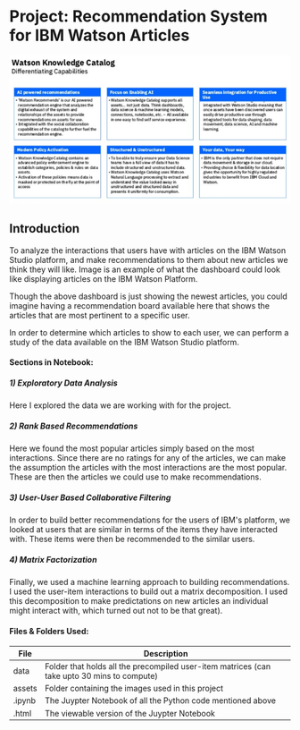 # Project: Recommendation System for IBM Watson Articles

![N|Solid](https://github.com/devindatt/IBM-Recommendation-System/blob/master/assets/watson_articles1.png)



## Introduction

To analyze the interactions that users have with articles on the IBM Watson Studio platform, and make recommendations to them about new articles we think they will like. Image is an example of what the dashboard could look like displaying articles on the IBM Watson Platform.

Though the above dashboard is just showing the newest articles, you could imagine having a recommendation board available here that shows the articles that are most pertinent to a specific user.

In order to determine which articles to show to each user, we can perform a study of the data available on the IBM Watson Studio platform. 

#### Sections in Notebook:

##### 1) Exploratory Data Analysis
Here I explored the data we are working with for the project. 

##### 2) Rank Based Recommendations
Here we found the most popular articles simply based on the most interactions. Since there are no ratings for any of the articles, we can make the assumption the articles with the most interactions are the most popular. These are then the articles we could use to make recommendations.

##### 3) User-User Based Collaborative Filtering
In order to build better recommendations for the users of IBM's platform, we looked at users that are similar in terms of the items they have interacted with. These items were then be recommended to the similar users. 

##### 4) Matrix Factorization

Finally, we used a machine learning approach to building recommendations. I used the user-item interactions to build out a matrix decomposition. I used this decomposition to make predictations on new articles an individual might interact with, which turned out not to be that great). 

#### Files & Folders Used:

| File | Description |
| ------ | ------ |
| data | Folder that holds all the precompiled user-item matrices (can take upto 30 mins to compute) |
| assets | Folder containing the images used in this project|
| .ipynb | The Juypter Notebook of all the Python code mentioned above |
| .html | The viewable version of the Juypter Notebook  |



